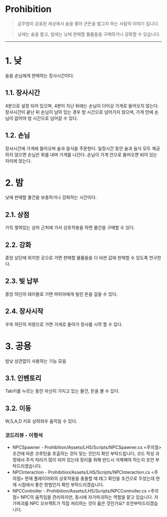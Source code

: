 Prohibition
====
> 금주법이 공표된 세상에서 술을 팔아 큰돈을 벌고자 하는 사람의 이야기 입니다.

> 낮에는 술을 팔고, 밤에는 낮에 판매할 물품들을 구매하거나 강화할 수 있습니다.
- - -
# 1. 낮
술을 손님에게 판매하는 장사시간이다.
## 1.1. 장사시간
4분으로 설정 되어 있으며, 4분이 지난 뒤에는 손님이 더이상 가게로 들어오지 않는다.
장사시간이 끝난 뒤 손님이 남아 있는 경우 밤 시간으로 넘어가지 않으며, 가게 안에 손님이 없어야 밤 시간으로 넘어갈 수 있다.
## 1.2. 손님
장사시간에 가게에 들어오며 술과 음식을 주문한다.
일정시간 동안 술과 음식 모두 제공하지 않으면 손님은 화를 내며 가게를 나간다.
손님이 가게 안으로 들어오면 비어 있는 자리에 앉는다.

# 2. 밤
낮에 판매할 물건을 보충하거나 강화하는 시간이다.
## 2.1. 상점
가득 쌓여있는 상자 근처에 가서 상호작용을 하면 물건을 구매할 수 있다.
## 2.2. 강화
중앙 상단에 위치한 곳으로 가면 판매할 물품들을 더 비싼 값에 판매할 수 있도록 연구한다.
## 2.3. 빚 납부
중앙 하단의 테이블로 가면 마피아에게 빌린 돈을 갚을 수 있다.
## 2.4. 장사시작
우측 하단의 차량으로 가면 가게로 돌아가 장사를 시작 할 수 있다.

# 3. 공용
밤낮 상관없이 사용하는 기능 모음
## 3.1. 인벤토리
Tab키를 누르는 동안 자신이 가지고 있는 물건, 돈을 볼 수 있다.
## 3.2. 이동
W,S,A,D 키로 상하좌우 움직일 수 있다.

### 코드리뷰 - 이형석

- NPCSpawner - Prohibition/Assets/LHS/Scripts/NPCSpawner.cs
<주의점> 조건에 따른 코루틴을 호출하는 것이 맞는 것인지 확인 부탁드립니다, 코드 작성 과정에서 주석 처리가 많이 되어 있는데 정리를 위해 반드시 삭제해야 하는지 조언 부탁드리겠습니다.
- NPCInteraction - Prohibition/Assets/LHS/Scripts/NPCInteraction.cs
<주의점> 현재 플레이어와의 상호작용을 충돌할 때 태그 확인을 조건으로 두었는데 현재 시점에서 좋은 방법인지 확인 부탁드리겠습니다.
- NPCController - Prohibition/Assets/LHS/Scripts/NPCController.cs
<주의점> NPC의 움직임을 관리하지만, 동시에 자가파괴하는 역할을 맡고 있습니다. 자가파괴를 NPC 오브젝트가 직접 처리하는 것이 옳은 것인가요? 조언부탁드리겠습니다.
